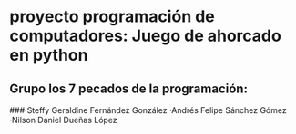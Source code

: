 # proyecto programación de computadores: Juego de ahorcado en python
## Grupo los 7 pecados de la programación:
###·Steffy Geraldine Fernández González
·Andrés Felipe Sánchez Gómez
·Nilson Daniel Dueñas López
